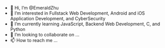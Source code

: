 - 👋 Hi, I’m @EmeraldZhu
- 👀 I’m interested in Fullstack Web Development, Android and iOS Application Development, and CyberSecurity
- 🌱 I’m currently learning JavaScript, Backend Web Development, C, and Python
- 💞️ I’m looking to collaborate on ...
- 📫 How to reach me ...

<!---
EmeraldZhu/EmeraldZhu is a ✨ special ✨ repository because its `README.md` (this file) appears on your GitHub profile.
You can click the Preview link to take a look at your changes.
--->
